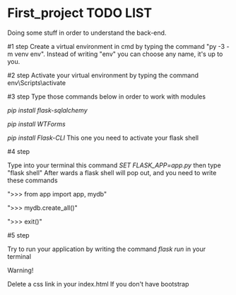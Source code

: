 # First_project TODO LIST
Doing some stuff in order to understand the back-end.

#1 step
Create a virtual environment in cmd by typing the command "py -3 -m venv env". Instead of writing "env" you can choose any name, it's up to you.

#2 step
Activate your virtual environment by typing the command env\Scripts\activate

#3 step
Type those commands below in order to work with modules

*pip install flask-sqlalchemy*

*pip install WTForms*

*pip install Flask-CLI* This one you need to activate your flask shell

#4 step

Type into your terminal this command *SET FLASK_APP=app.py*
then type "flask shell"
After wards a flask shell will pop out, and you need to write these commands

">>> from app import app, mydb"

">>> mydb.create_all()"

">>> exit()"

#5 step 

Try to run your application by writing the command *flask run* in your terminal

Warning!

Delete a css link in your index.html
If you don't have bootstrap
